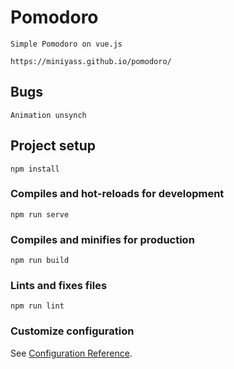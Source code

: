 # Pomodoro
```
Simple Pomodoro on vue.js

https://miniyass.github.io/pomodoro/
```
## Bugs
```
Animation unsynch
```
## Project setup
```
npm install
```

### Compiles and hot-reloads for development
```
npm run serve
```

### Compiles and minifies for production
```
npm run build
```

### Lints and fixes files
```
npm run lint
```

### Customize configuration
See [Configuration Reference](https://cli.vuejs.org/config/).
